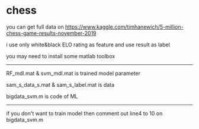 # chess

you can get full data on
https://www.kaggle.com/timhanewich/5-million-chess-game-results-november-2019

i use only white&black ELO rating as feature and use result as label

you may need to install some matlab toolbox

------------------------------------------------------------

RF_mdl.mat & svm_mdl.mat is trained model parameter

sam_s_data_s.mat & sam_s_label.mat is data

bigdata_svm.m is code of ML

------------------------------------------------------------

if you don't want to train model then comment out line4 to 10 on bigdata_svm.m 

